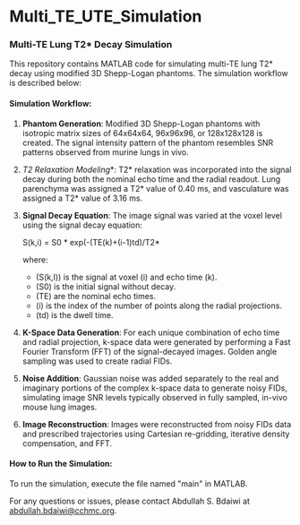 # Multi_TE_UTE_Simulation
### Multi-TE Lung T2* Decay Simulation

This repository contains MATLAB code for simulating multi-TE lung T2* decay using modified 3D Shepp-Logan phantoms. The simulation workflow is described below:

#### Simulation Workflow:

1. **Phantom Generation**: Modified 3D Shepp-Logan phantoms with isotropic matrix sizes of 64x64x64, 96x96x96, or 128x128x128 is created. The signal intensity pattern of the phantom resembles SNR patterns observed from murine lungs in vivo.

2. **T2* Relaxation Modeling**: T2* relaxation was incorporated into the signal decay during both the nominal echo time and the radial readout. Lung parenchyma was assigned a T2* value of 0.40 ms, and vasculature was assigned a T2* value of 3.16 ms.

3. **Signal Decay Equation**: The image signal was varied at the voxel level using the signal decay equation:

    S(k,i) = S0 * exp(-(TE(k)+(i-1)td)/T2*

    where:
    - \(S(k,I)\) is the signal at voxel \(i\) and echo time \(k\).
    - \(S0\) is the initial signal without decay.
    - \(TE\) are the nominal echo times.
    - \(i\) is the index of the number of points along the radial projections.
    - \(td\) is the dwell time.

4. **K-Space Data Generation**: For each unique combination of echo time and radial projection, k-space data were generated by performing a Fast Fourier Transform (FFT) of the signal-decayed images. Golden angle sampling was used to create radial FIDs.

5. **Noise Addition**: Gaussian noise was added separately to the real and imaginary portions of the complex k-space data to generate noisy FIDs, simulating image SNR levels typically observed in fully sampled, in-vivo mouse lung images.

6. **Image Reconstruction**: Images were reconstructed from noisy FIDs data and prescribed trajectories using Cartesian re-gridding, iterative density compensation, and FFT.

#### How to Run the Simulation:

To run the simulation, execute the file named "main" in MATLAB.

For any questions or issues, please contact Abdullah S. Bdaiwi at abdullah.bdaiwi@cchmc.org.



